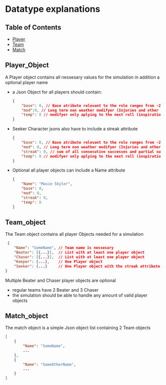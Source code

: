 # Datatype explanations

## Table of Contents

- [Player](#Player_object)
- [Team](#Team_object)
- [Match](#matchobject)

## Player_Object

A Player object contains all nessesary values for the simulation in addition a optional player name

+ a Json Object for all players should contain:

    ```json
    {
        "base": 0, // Base atribute relevant to the role ranges from -2 to +3
        "mod":0, // Long term non weather modifyer (Injuries and other Conditions)
        "temp": 0 // modifyer only aplying to the next roll (inspirations)
    }
    ```

+ Seeker Character jsons also have to include a streak attribute

    ```json
    {
        "base": 0, // Base atribute relevant to the role ranges from -2 to +3
        "mod": 0, // Long term non weather modifyer (Injuries and other Conditions)
        "streak": 0, // sum of all consecutive successes and partial successes
        "temp": 0 // modifyer only aplying to the next roll (inspirations)
    }
    ```

+ Optional all player objects can include a Name attribute

    ```json
    {
        "Name": "Masie Skyler",
        "base": 0,
        "mod": 0,
        "streak": 0,
        "temp": 0
    }
    ```

## Team_object

The Team object contains all player Objects needed for a simulation

```json
 {
    "Name": "SomeName", // Team name is nessesary
    "Beater": [{...}],  // List with at least one player object
    "Chaser": [{...}],  // List with at least one player object
    "Keeper": {...},    // One Player object
    "Seeker": {...}     // One Player object with the streak attribute
}
```

Multiple Beater and Chaser player objects are optional
+ regular teams have 2 Beater and 3 Chaser
+ the simulation should be able to handle any amount of valid player objects

## Match_object

The match object is a simple Json object list containing 2 Team objects

```json
[
    {
        "Name": "SomeName",
        ...
    },
    {
        "Name": "SomeOtherName",
        ...
    }
]
```